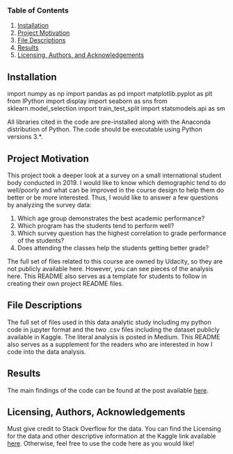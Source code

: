 
### Table of Contents

1. [Installation](#installation)
2. [Project Motivation](#motivation)
3. [File Descriptions](#files)
4. [Results](#results)
5. [Licensing, Authors, and Acknowledgements](#licensing)

## Installation <a name="installation"></a>

import numpy as np
import pandas as pd
import matplotlib.pyplot as plt
from IPython import display
import seaborn as sns
from sklearn.model_selection import train_test_split
import statsmodels.api as sm

All libraries cited in the code are pre-installed along with the Anaconda distribution of Python. The code should be executable using Python versions 3.*.


## Project Motivation<a name="motivation"></a>

This project took a deeper look at a survey on a small international student body conducted in 2019. I would like to know which demographic tend to do well/poorly and what can be improved in the course design to help them do better or be more interested. Thus, I would like to answer a few questions by analyzing the survey data:

1. Which age group demonstrates the best academic performance?
2. Which program has the students tend to perform well?
3. Which survey question has the highest correlation to grade performance of the students?
4. Does attending the classes help the students getting better grade?


The full set of files related to this course are owned by Udacity, so they are not publicly available here.  However, you can see pieces of the analysis here.  This README also serves as a template for students to follow in creating their own project README files.


## File Descriptions <a name="files"></a>

The full set of files used in this data analytic study including my python code in jupyter format and the two .csv files including the dataset publicly available in Kaggle.  The literal analysis is posted in Medium.  This README also serves as a supplement for the readers who are interested in how I code into the data analysis.

## Results<a name="results"></a>

The main findings of the code can be found at the post available [here](https://jimpikkin.medium.com/a-quick-glance-of-student-time-management-vs-performance-8b1815e2d5).

## Licensing, Authors, Acknowledgements<a name="licensing"></a>

Must give credit to Stack Overflow for the data.  You can find the Licensing for the data and other descriptive information at the Kaggle link available [here](https://www.kaggle.com/xiaowenlimarketing/international-student-time-management).  Otherwise, feel free to use the code here as you would like! 

